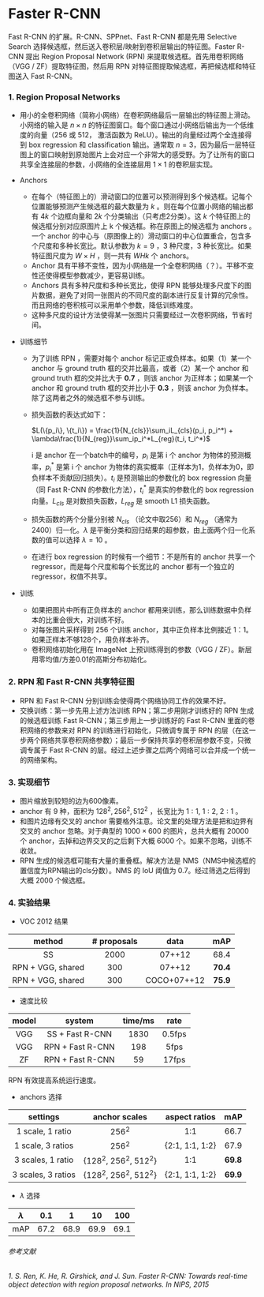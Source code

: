 # Faster R-CNN

Fast R-CNN 的扩展。R-CNN、SPPnet、Fast R-CNN 都是先用 Selective Search 选择候选框，然后送入卷积层/映射到卷积层输出的特征图。Faster R-CNN 提出 Region Proposal Network (RPN) 来提取候选框。首先用卷积网络（VGG / ZF）提取特征图，然后用 RPN 对特征图提取候选框，再把候选框和特征图送入 Fast R-CNN。

### 1. Region Proposal Networks  

- 用小的全卷积网络（简称小网络）在卷积网络最后一层输出的特征图上滑动。小网络的输入是 $n \times n$ 的特征图窗口。每个窗口通过小网络后输出为一个低维度的向量（256 或 512， 激活函数为 ReLU）。输出的向量经过两个全连接得到 box regression 和 classification 输出。通常取 $n = 3$，因为最后一层特征图上的窗口映射到原始图片上会对应一个非常大的感受野。为了让所有的窗口共享全连接层的参数，小网络的全连接层用 $1 \times 1$ 的卷积层实现。

- Anchors

  - 在每个（特征图上的）滑动窗口的位置可以预测得到多个候选框。记每个位置能够预测产生候选框的最大数量为 $k$ 。则在每个位置小网络的输出都有 $4k$ 个边框向量和 $2k$ 个分类输出（只考虑2分类）。这 $k$ 个特征图上的候选框分别对应原图片上 k 个候选框。称在原图上的候选框为 anchors 。一个 anchor 的中心与（原图像上的）滑动窗口的中心位置重合，包含多个尺度和多种长宽比。默认参数为 $k = 9$ ，3 种尺度，3 种长宽比。如果特征图尺度为 $W\times H$ ，则一共有 $WHk$ 个 anchors。
  - Anchor 具有平移不变性，因为小网络是一个全卷积网络（？）。平移不变性还使得模型参数减少，更容易训练。
  - Anchors 具有多种尺度和多种长宽比，使得 RPN 能够处理多尺度下的图片数据，避免了对同一张图片的不同尺度的副本进行反复计算的冗余性。而且网络的卷积核可以采用单个参数，降低训练难度。
  - 这种多尺度的设计方法使得某一张图片只需要经过一次卷积网络，节省时间。

- 训练细节

  - 为了训练 RPN ，需要对每个 anchor 标记正或负样本。如果（1）某一个 anchor 与 ground truth 框的交并比最高，或者（2）某一个 anchor 和 ground truth 框的交并比大于 **0.7** ，则该 anchor 为正样本；如果某一个 anchor 和 ground truth 框的交并比小于 **0.3** ，则该 anchor 为负样本。除了这两者之外的候选框不参与训练。

  - 损失函数的表达式如下：

    $L(\{p_i\}, \{t_i\}) = \frac{1}{N_{cls}}\sum_iL_{cls}(p_i, p_i^*) + \lambda\frac{1}{N_{reg}}\sum_ip_i^*L_{reg}(t_i, t_i^*)$ 

    i 是 anchor 在一个batch中的编号，$p_i$ 是第 i 个 anchor 为物体的预测概率，$p_i^*$ 是第 i 个 anchor 为物体的真实概率（正样本为1，负样本为0，即负样本不贡献回归损失）。$t_i$ 是预测输出的参数化的 box regression 向量（同 Fast R-CNN 的参数化方法），$t_i^*$ 是真实的参数化的 box regression 向量。$L_{cls}$ 是对数损失函数，$L_{reg}$ 是 smooth L1 损失函数。

  - 损失函数的两个分量分别被 $N_{cls}$ （论文中取256）和 $N_{reg}$ （通常为2400）归一化。$\lambda$ 是平衡分类和回归结果的超参数，由上面两个归一化系数的值可以选择 $\lambda = 10$ 。

  - 在进行 box regression 的时候有一个细节：不是所有的 anchor 共享一个 regressor，而是每个尺度和每个长宽比的 anchor 都有一个独立的 regressor，权值不共享。

- 训练

  - 如果把图片中所有正负样本的 anchor 都用来训练，那么训练数据中负样本的比重会很大，对训练不好。
  - 对每张图片采样得到 256 个训练 anchor，其中正负样本比例接近 1：1。如果正样本不够128个，用负样本补齐。
  - 卷积网络初始化用在 ImageNet 上预训练得到的参数（VGG / ZF）。新层用零均值/方差0.01的高斯分布初始化。

### 2. RPN 和 Fast R-CNN 共享特征图

- RPN 和 Fast R-CNN 分别训练会使得两个网络协同工作的效果不好。
- 交换训练：第一步先用上述方法训练 RPN；第二步用刚才训练好的 RPN 生成的候选框训练 Fast R-CNN；第三步用上一步训练好的 Fast R-CNN 里面的卷积网络的参数来对 RPN 的训练进行初始化，只微调专属于 RPN 的层（在这一步两个网络共享卷积网络参数）；最后一步保持共享的卷积层参数不变，只微调专属于 Fast R-CNN 的层。经过上述步骤之后两个网络可以合并成一个统一的网络架构。


### 3. 实现细节

- 图片缩放到较短的边为600像素。
- anchor 有 9 种，面积为 $128^2, 256^2, 512^2$ ，长宽比为 $1:1,\  1:2,\  2:1$ 。
- 和图片边缘有交叉的 anchor 需要格外注意。论文里的处理方法是把和边界有交叉的 anchor 忽略。对于典型的 $1000 \times 600$ 的图片，总共大概有 20000 个 anchor，去掉和边界交叉的之后剩下大概 6000 个。如果不忽略，训练不收敛。
- RPN 生成的候选框可能有大量的重叠框。解决方法是 NMS（NMS中候选框的置信度为RPN输出的cls分数）。NMS 的 IoU 阈值为 0.7。经过筛选之后得到大概 2000 个候选框。


### 4. 实验结果

- VOC 2012 结果

|      method       | \# proposals |    data     |   mAP    |
| :---------------: | :----------: | :---------: | :------: |
|        SS         |     2000     |   07++12    |   68.4   |
| RPN + VGG, shared |     300      |   07++12    | **70.4** |
| RPN + VGG, shared |     300      | COCO+07++12 | **75.9** |

- 速度比较

| model |      system      | time/ms |  rate  |
| :---: | :--------------: | :-----: | :----: |
|  VGG  | SS + Fast R-CNN  |  1830   | 0.5fps |
|  VGG  | RPN + Fast R-CNN |   198   |  5fps  |
|  ZF   | RPN + Fast R-CNN |   59    | 17fps  |

RPN 有效提高系统运行速度。

- anchors 选择

|      settings      |        anchor scales        |  aspect ratios  |   mAP    |
| :----------------: | :-------------------------: | :-------------: | :------: |
|  1 scale, 1 ratio  |           256$^2$           |       1:1       |   66.7   |
| 1 scale, 3 ratios  |           256$^2$           | {2:1, 1:1, 1:2} |   67.9   |
| 3 scales, 1 ratio  | {128$^2$, 256$^2$, 512$^2$} |       1:1       | **69.8** |
| 3 scales, 3 ratios | {128$^2$, 256$^2$, 512$^2$} | {2:1, 1:1, 1:2} | **69.9** |

- $\lambda$ 选择

| $\lambda$ | 0.1  |  1   |  10  | 100  |
| :-------: | :--: | :--: | :--: | :--: |
|    mAP    | 67.2 | 68.9 | 69.9 | 69.1 |



###### 参考文献 

###### 1. S. Ren, K. He, R. Girshick, and J. Sun. Faster R-CNN: Towards real-time object detection with region proposal networks. In NIPS, 2015